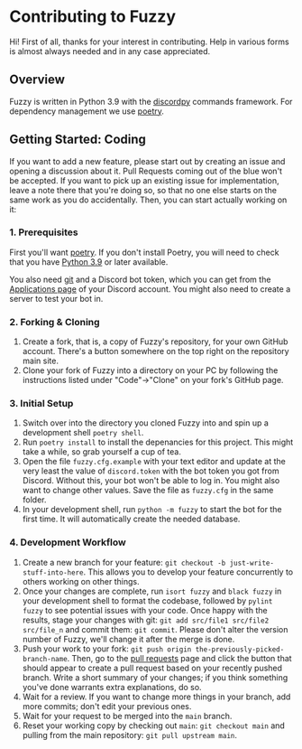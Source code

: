 # Contributing to Fuzzy

Hi! First of all, thanks for your interest in contributing. Help in various forms is almost always
needed and in any case appreciated.

## Overview

Fuzzy is written in Python 3.9 with the [discordpy] commands framework. For dependency management we
use [poetry]. 

## Getting Started: Coding

If you want to add a new feature, please start out by creating an issue and opening a discussion
about it. Pull Requests coming out of the blue won't be accepted. If you want to pick up an existing
issue for implementation, leave a note there that you're doing so, so that no one else starts on the
same work as you do accidentally. Then, you can start actually working on it:

### 1. Prerequisites

First you'll want [poetry]. If you don't install Poetry, you will need to check that 
you have [Python 3.9] or later available.

You also need [git] and a Discord bot token, which you can get from the [Applications page] of your Discord
account. You might also need to create a server to test your bot in.

### 2. Forking & Cloning

1. Create a fork, that is, a copy of Fuzzy's repository, for your own GitHub account. There's a
button somewhere on the top right on the repository main site.
2. Clone your fork of Fuzzy into a directory on your PC by following the instructions listed under
"Code"→"Clone" on your fork's GitHub page.

### 3. Initial Setup

1. Switch over into the directory you cloned Fuzzy into and spin up a development shell `poetry shell`.
2. Run `poetry install` to install the depenancies for this project. This might take a while, 
   so grab yourself a cup of tea.
3. Open the file `fuzzy.cfg.example` with your text editor and update at the very least the value of
`discord.token` with the bot token you got from Discord. Without this, your bot won't be able to log
in. You might also want to change other values. Save the file as `fuzzy.cfg` in the same folder.
4. In your development shell, run `python -m fuzzy` to start the bot for the first time. It will
automatically create the needed database.

### 4. Development Workflow

1. Create a new branch for your feature: `git checkout -b just-write-stuff-into-here`. This allows
you to develop your feature concurrently to others working on other things.
2. Once your changes are complete, run `isort fuzzy` and `black fuzzy` in your development shell to
format the codebase, followed by `pylint fuzzy` to see potential issues with your code. Once happy
with the results, stage your changes with git: `git add src/file1 src/file2 src/file_n` and commit
them: `git commit`. Please don't alter the version number of Fuzzy, we'll change it after the merge
is done.
3. Push your work to your fork: `git push origin the-previously-picked-branch-name`. Then, go to the
[pull requests] page and click the button that should appear to create a pull request based on your
recently pushed branch. Write a short summary of your changes; if you think something you've done
warrants extra explanations, do so.
4. Wait for a review. If you want to change more things in your branch, add more commits; don't edit
your previous ones.
5. Wait for your request to be merged into the `main` branch.
6. Reset your working copy by checking out `main`: `git checkout main` and pulling from the main
repository: `git pull upstream main`.

[discordpy]: https://github.com/Rapptz/discord.py/
[Python 3.9]: https://www.python.org/downloads/
[git]: https://git-scm.com/
[poetry]: https://python-poetry.org
[Applications page]: https://discord.com/developers/applications
[pull requests]: https://github.com/The-Valley-Discord/Fuzzy/pulls
